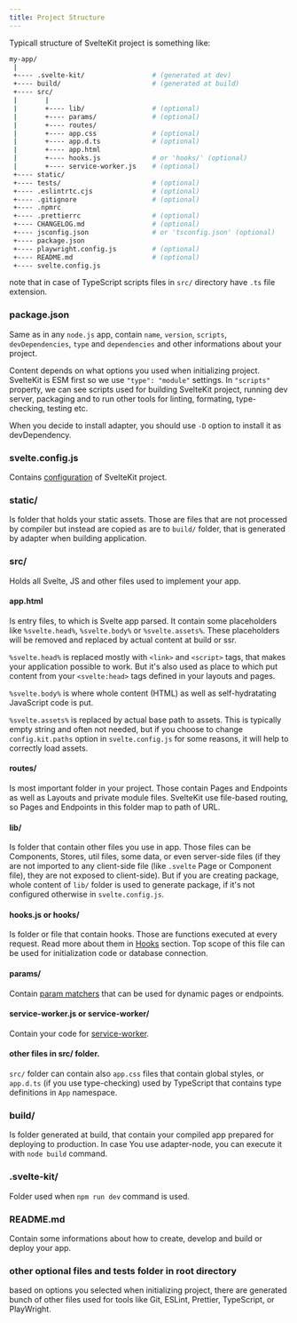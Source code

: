 ```yaml
---
title: Project Structure
---
```


Typicall structure of SvelteKit project is something like:

```sh
my-app/
 |
 +---- .svelte-kit/                 # (generated at dev)
 +---- build/                       # (generated at build)
 +---- src/
 |       |
 |       +---- lib/                 # (optional)
 |       +---- params/              # (optional)
 |       +---- routes/
 |       +---- app.css              # (optional)
 |       +---- app.d.ts             # (optional)
 |       +---- app.html
 |       +---- hooks.js             # or 'hooks/' (optional)
 |       +---- service-worker.js    # (optional)
 +---- static/
 +---- tests/                       # (optional)
 +---- .eslintrtc.cjs               # (optional)
 +---- .gitignore                   # (optional)
 +---- .npmrc
 +---- .prettierrc                  # (optional)
 +---- CHANGELOG.md                 # (optional)
 +---- jsconfig.json                # or 'tsconfig.json' (optional)
 +---- package.json
 +---- playwright.config.js         # (optional)
 +---- README.md                    # (optional)
 +---- svelte.config.js
```

note that in case of TypeScript scripts files in `src/` directory have `.ts` file extension.

### package.json

Same as in any `node.js` app, contain `name`, `version`, `scripts`, `devDependencies`, `type` and `dependencies` and other informations about your project.

Content depends on what options you used when initializing project. SvelteKit is ESM first so we use `"type": "module"` settings. In `"scripts"` property, we can see scripts used for building SvelteKit project, running dev server, packaging and to run other tools for linting, formating, type-checking, testing etc.

When you decide to install adapter, you should use `-D` option to install it as devDependency.

### svelte.config.js

Contains [configuration](configuration) of SvelteKit project.

### static/

Is folder that holds your static assets. Those are files that are not processed by compiler but instead are copied as are to `build/` folder, that is generated by adapter when building application.

### src/

Holds all Svelte, JS and other files used to implement your app.

#### app.html

Is entry files, to which is Svelte app parsed. It contain some placeholders like `%svelte.head%`, `%svelte.body%` or `%svelte.assets%`. These placeholders will be removed and replaced by actual content at build or ssr.

`%svelte.head%` is replaced mostly with `<link>` and `<script>` tags, that makes your application possible to work. But it's also used as place to which put content from your `<svelte:head>` tags defined in your layouts and pages.

`%svelte.body%` is where whole content (HTML) as well as self-hydratating JavaScript code is put.

`%svelte.assets%` is replaced by actual base path to assets. This is typically empty string and often not needed, but if you choose to change `config.kit.paths` option in `svelte.config.js` for some reasons, it will help to correctly load assets.

#### routes/

Is most important folder in your project. Those contain Pages and Endpoints as well as Layouts and private module files. SvelteKit use file-based routing, so Pages and Endpoints in this folder map to path of URL.

#### lib/

Is folder that contain other files you use in app. Those files can be Components, Stores, util files, some data, or even server-side files (if they are not imported to any client-side file (like `.svelte` Page or Component file), they are not exposed to client-side). But if you are creating package, whole content of `lib/` folder is used to generate package, if it's not configured otherwise in `svelte.config.js`.

#### hooks.js or hooks/

Is folder or file that contain hooks. Those are functions executed at every request. Read more about them in [Hooks](hooks) section. Top scope of this file can be used for initialization code or database connection.

#### params/

Contain [param matchers](routing#advanced-routing-matching) that can be used for dynamic pages or endpoints.

#### service-worker.js or service-worker/

Contain your code for [service-worker](service-workers).

#### other files in src/ folder.

`src/` folder can contain also `app.css` files that contain global styles, or `app.d.ts` (if you use type-checking) used by TypeScript that contains type definitions in `App` namespace.

### build/

Is folder generated at build, that contain your compiled app prepared for deploying to production. In case You use adapter-node, you can execute it with `node build` command.

### .svelte-kit/

Folder used when `npm run dev` command is used.

### README.md

Contain some informations about how to create, develop and build or deploy your app.

### other optional files and tests folder in root directory

based on options you selected when initializing project, there are generated bunch of other files used for tools like Git, ESLint, Prettier, TypeScript, or PlayWright.
